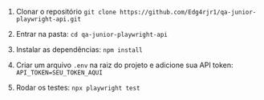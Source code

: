 
1.  Clonar o repositório
    `git clone https://github.com/Edg4rjr1/qa-junior-playwright-api.git`

2.  Entrar na pasta:
    `cd qa-junior-playwright-api`

3.  Instalar as dependências:
    `npm install`


5.  Criar um arquivo `.env` na raiz do projeto e adicione sua API token:
    `API_TOKEN=SEU_TOKEN_AQUI`

6.  Rodar os testes:
    `npx playwright test`
